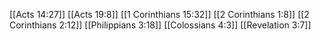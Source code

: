[[Acts 14:27]]
[[Acts 19:8]]
[[1 Corinthians 15:32]]
[[2 Corinthians 1:8]]
[[2 Corinthians 2:12]]
[[Philippians 3:18]]
[[Colossians 4:3]]
[[Revelation 3:7]]
